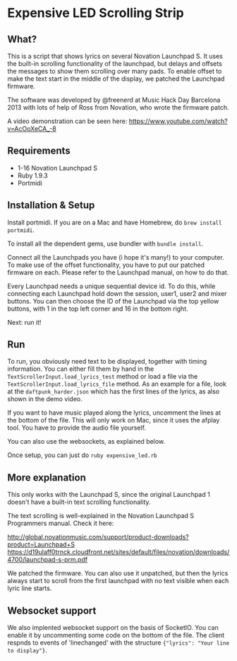 # Expensive LED Scrolling Strip

## What?

This is a script that shows lyrics on several Novation Launchpad S. It uses the built-in scrolling functionality of the launchpad, but delays and offsets the messages to show them scrolling over many pads. To enable offset to make the text start in the middle of the display, we patched the Launchpad firmware.

The software was developed by @freenerd at Music Hack Day Barcelona 2013 with lots of help of Ross from Novation, who wrote the firmware patch.

A video demonstration can be seen here:
https://www.youtube.com/watch?v=AcOoXeCA_-8

## Requirements

  * 1-16 Novation Launchpad S
  * Ruby 1.9.3
  * Portmidi

## Installation & Setup
  Install portmidi. If you are on a Mac and have Homebrew, do `brew install portmidi`.

  To install all the dependent gems, use bundler with `bundle install`.

  Connect all the Launchpads you have (i hope it's many!) to your computer. To make use of the offset functionality, you have to put our patched firmware on each. Please refer to the Launchpad manual, on how to do that.

  Every Launchpad needs a unique sequential device id. To do this, while connecting each Launchpad hold down the session, user1, user2 and mixer buttons. You can then choose the ID of the Launchpad via the top yellow buttons, with 1 in the top left corner and 16 in the bottom right.

  Next: run it!

## Run
  To run, you obviously need text to be displayed, together with timing information. You can either fill them by hand in the `TextScrollerInput.load_lyrics_test` method or load a file via the `TextScrollerInput.load_lyrics_file` method. As an example for a file, look at the `daftpunk_harder.json` which has the first lines of the lyrics, as also shown in the demo video.

  If you want to have music played along the lyrics, uncomment the lines at the bottom of the file. This will only work on Mac, since it uses the afplay tool. You have to provide the audio file yourself.

  You can also use the websockets, as explained below.

  Once setup, you can just do `ruby expensive_led.rb`

## More explanation
This only works with the Launchpad S, since the original Launchpad 1 doesn't have a built-in text scrolling functionality.

The text scrolling is well-explained in the Novation Launchpad S Programmers manual. Check it here:

http://global.novationmusic.com/support/product-downloads?product=Launchpad+S
https://d19ulaff0trnck.cloudfront.net/sites/default/files/novation/downloads/4700/launchpad-s-prm.pdf

We patched the firmware. You can also use it unpatched, but then the lyrics always start to scroll from the first launchpad with no text visible when each lyric line starts.

## Websocket support
We also implented websocket support on the basis of SocketIO. You can enable it by uncommenting some code on the bottom of the file. The client respnds to events of 'linechanged' with the structure `{"lyrics": "Your line to display"}`.
